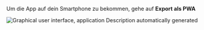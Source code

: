 Um die App auf dein Smartphone zu bekommen, gehe auf **Export als PWA**

![Graphical user interface, application Description automatically
generated](./assets/image6.png)